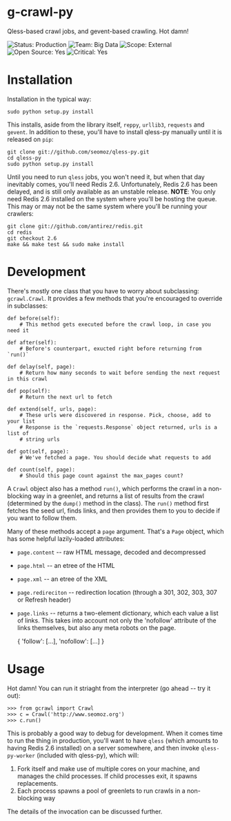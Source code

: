 g-crawl-py
==========
Qless-based crawl jobs, and gevent-based crawling. Hot damn!

![Status: Production](https://img.shields.io/badge/status-production-green.svg?style=flat)
![Team: Big Data](https://img.shields.io/badge/team-big_data-green.svg?style=flat)
![Scope: External](https://img.shields.io/badge/scope-external-green.svg?style=flat)
![Open Source: Yes](https://img.shields.io/badge/open_source-MIT-green.svg?style=flat)
![Critical: Yes](https://img.shields.io/badge/critical-yes-red.svg?style=flat)

Installation
============
Installation in the typical way:

	sudo python setup.py install

This installs, aside from the library itself, `reppy`, `urllib3`, `requests` and
`gevent`. In addition to these, you'll have to install qless-py manually until it
is released on `pip`:

	git clone git://github.com/seomoz/qless-py.git
	cd qless-py
	sudo python setup.py install

Until you need to run `qless` jobs, you won't need it, but when that day inevitably
comes, you'll need Redis 2.6. Unfortunately, Redis 2.6 has been delayed, and is 
still only available as an unstable release. __NOTE__: You only need Redis 2.6 
installed on the system where you'll be hosting the queue. This may or may not be
the same system where you'll be running your crawlers:

	git clone git://github.com/antirez/redis.git
	cd redis
	git checkout 2.6
	make && make test && sudo make install

Development
===========
There's mostly one class that you have to worry about subclassing: `gcrawl.Crawl`.
It provides a few methods that you're encouraged to override in subclasses:

	def before(self):
		# This method gets executed before the crawl loop, in case you need it
	
	def after(self):
		# Before's counterpart, exucted right before returning from `run()`
	
	def delay(self, page):
		# Return how many seconds to wait before sending the next request in this crawl
    
    def pop(self):
		# Return the next url to fetch
    
    def extend(self, urls, page):
		# These urls were discovered in response. Pick, choose, add to your list
		# Response is the `requests.Response` object returned, urls is a list of
		# string urls

    def got(self, page):
		# We've fetched a page. You should decide what requests to add
    
    def count(self, page):
		# Should this page count against the max_pages count?

A `Crawl` object also has a method `run()`, which performs the crawl in a non-blocking
way in a greenlet, and returns a list of results from the crawl (determined by the
`dump()` method in the class). The `run()` method first fetches the seed url, finds
links, and then provides them to you to decide if you want to follow them.

Many of these methods accept a `page` argument. That's a `Page` object, which has
some helpful lazily-loaded attributes:

- `page.content` -- raw HTML message, decoded and decompressed
- `page.html` -- an etree of the HTML
- `page.xml` -- an etree of the XML
- `page.redireciton` -- redirection location (through a 301, 302, 303, 307 or Refresh header)
- `page.links` -- returns a two-element dictionary, which each value a list of links. This
	takes into account not only the 'nofollow' attribute of the links themselves, but also
	any meta robots on the page.
	
	{
		'follow': [...],
		'nofollow': [...]
	}

Usage
=====
Hot damn! You can run it striaght from the interpreter (go ahead -- try it out):

	>>> from gcrawl import Crawl
	>>> c = Crawl('http://www.seomoz.org')
	>>> c.run()

This is probably a good way to debug for development. When it comes time to run the
thing in production, you'll want to have `qless` (which amounts to having Redis 2.6
installed) on a server somewhere, and then invoke `qless-py-worker` (included with 
qless-py), which will:

1. Fork itself and make use of multiple cores on your machine, and manages the child
	processes. If child processes exit, it spawns replacements.
2. Each process spawns a pool of greenlets to run crawls in a non-blocking way

The details of the invocation can be discussed further.